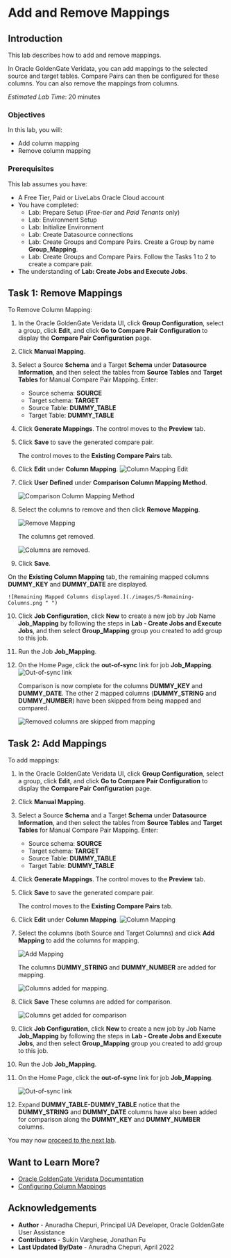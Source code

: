# Add and Remove Mappings

## Introduction
This lab describes how to add and remove mappings.

In Oracle GoldenGate Veridata, you can add mappings to the selected source and target tables. Compare Pairs can then be configured for these columns. You can also remove the mappings from columns.

*Estimated Lab Time*: 20 minutes


### Objectives
In this lab, you will:
* Add column mapping
* Remove column mapping

### Prerequisites
This lab assumes you have:
- A Free Tier, Paid or LiveLabs Oracle Cloud account
- You have completed:
    * Lab: Prepare Setup (*Free-tier* and *Paid Tenants* only)
    * Lab: Environment Setup
    * Lab: Initialize Environment
    * Lab: Create Datasource connections
    * Lab: Create Groups and Compare Pairs. Create a Group by name **Group\_Mapping**.
    * Lab: Create Groups and Compare Pairs. Follow the Tasks 1 to 2 to create a compare pair.
- The understanding of **Lab: Create Jobs and Execute Jobs**.

## **Task 1:** Remove Mappings
To Remove Column Mapping:

1. In the Oracle GoldenGate Veridata UI, click **Group Configuration**, select a group, click **Edit**, and click **Go to Compare Pair Configuration** to display the **Compare Pair Configuration** page.

2. Click **Manual Mapping**.

3. Select a Source **Schema** and a Target **Schema** under **Datasource Information**, and then select the tables from **Source Tables** and **Target Tables** for Manual Compare Pair Mapping. Enter:

    * Source schema: **SOURCE**
    * Target schema: **TARGET**
    * Source Table: **DUMMY\_TABLE**
    * Target Table: **DUMMY\_TABLE**

4. Click **Generate Mappings**. The control moves to the **Preview** tab.

5. Click **Save** to save the generated compare pair.

   The control moves to the **Existing Compare Pairs** tab.

6. Click **Edit** under **Column Mapping**.
    ![Column Mapping Edit](./images/1_ColumnMapping_Edit.png " ")

7. Click **User Defined** under **Comparison Column Mapping Method**.

    ![Comparison Column Mapping Method](./images/2_ClickUserDefined.png " ")

8. Select the columns to remove and then click **Remove Mapping**.

    ![Remove Mapping](./images/3-Select_Columns-to_Remove.png " ")

    The columns get removed.

    ![Columns are removed.](./images/4-Columns_Removed.png " ")

9. Click **Save**.

  On the **Existing Column Mapping** tab, the remaining mapped columns **DUMMY\_KEY** and **DUMMY\_DATE** are displayed.

    ![Remaining Mapped Columns displayed.](./images/5-Remaining-Columns.png " ")

10. Click **Job Configuration**, click **New** to create a new job by Job Name **Job\_Mapping** by following the steps in **Lab - Create Jobs and Execute Jobs**, and then select **Group\_Mapping** group you created to add group to this job.

11. Run the Job **Job\_Mapping**.

12. On the Home Page, click the **out-of-sync** link for job **Job_Mapping**.
    ![Out-of-sync link](./images/6-FinishedJobs_Click-Out-of-Sync.png " ")

    Comparison is now complete for the columns **DUMMY\_KEY** and **DUMMY\_DATE**. The other 2 mapped columns (**DUMMY\_STRING** and **DUMMY\_NUMBER**) have been skipped from being mapped and compared.

    ![Removed columns are skipped from mapping](./images/7-ColumnsRemoved_Comparison_Complete.png " ")

## **Task 2:** Add Mappings

To add mappings:

1. In the Oracle GoldenGate Veridata UI, click **Group Configuration**, select a group, click **Edit**, and click **Go to Compare Pair Configuration** to display the **Compare Pair Configuration** page.

2. Click **Manual Mapping**.

3. Select a Source **Schema** and a Target **Schema** under **Datasource Information**, and then select the tables from **Source Tables** and **Target Tables** for Manual Compare Pair Mapping. Enter:

    * Source schema: **SOURCE**
    * Target schema: **TARGET**
    * Source Table: **DUMMY\_TABLE**
    * Target Table: **DUMMY\_TABLE**

4. Click **Generate Mappings**. The control moves to the **Preview** tab.

5. Click **Save** to save the generated compare pair.

   The control moves to the **Existing Compare Pairs** tab.

6. Click **Edit** under **Column Mapping**.
    ![Column Mapping](./images/1_ColumnMapping_Edit.png " ")

7. Select the columns (both Source and Target Columns) and click **Add Mapping** to add the columns for mapping.

    ![Add Mapping](./images/8-Select_Column_for_Add_Mapping.png " ")

      The columns **DUMMY\_STRING** and **DUMMY\_NUMBER** are added for mapping.

    ![Columns added for mapping.](./images/9-Columns-Added-for-Mapping.png " ")

8. Click **Save**
    These columns are added for comparison.

    ![Columns get added for comparison](./images/10-Columns-Added-for-Comparison.png " ")

9. Click **Job Configuration**, click **New** to create a new job by Job Name **Job_Mapping** by following the steps in **Lab - Create Jobs and Execute Jobs**, and then select **Group_Mapping** group you created to add group to this job.

10. Run the Job **Job_Mapping**.

11. On the Home Page, click the **out-of-sync** link for job **Job_Mapping**.

      ![Out-of-sync link](./images/11-Expand_Columns-to_View_Mappings.png " ")

12. Expand **DUMMY\_TABLE-DUMMY\_TABLE** notice that the **DUMMY\_STRING** and **DUMMY\_DATE** columns have also been added for comparison along the **DUMMY\_KEY** and **DUMMY\_NUMBER** columns.

You may now [proceed to the next lab](#next).

## Want to Learn More?

* [Oracle GoldenGate Veridata Documentation](https://docs.oracle.com/en/middleware/goldengate/veridata/12.2.1.4/index.html)
* [Configuring Column Mappings](https://docs.oracle.com/en/middleware/goldengate/veridata/12.2.1.4/gvdug/configure-workflow-objects.html#GUID-00CDC229-E373-47FD-8D68-C6BAF0D4C237)


## Acknowledgements
* **Author** - Anuradha Chepuri, Principal UA Developer, Oracle GoldenGate User Assistance
* **Contributors** -  Sukin Varghese, Jonathan Fu
* **Last Updated By/Date** - Anuradha Chepuri, April 2022
